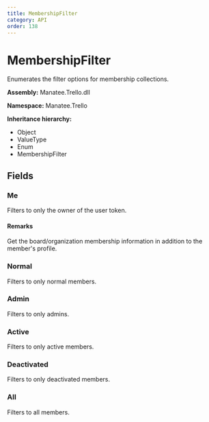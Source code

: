 ```yaml
---
title: MembershipFilter
category: API
order: 138
---
```


# MembershipFilter

Enumerates the filter options for membership collections.

**Assembly:** Manatee.Trello.dll

**Namespace:** Manatee.Trello

**Inheritance hierarchy:**

- Object
- ValueType
- Enum
- MembershipFilter

## Fields

### Me

Filters to only the owner of the user token.

#### Remarks

Get the board/organization membership information in addition to the member&#39;s profile.

### Normal

Filters to only normal members.

### Admin

Filters to only admins.

### Active

Filters to only active members.

### Deactivated

Filters to only deactivated members.

### All

Filters to all members.

